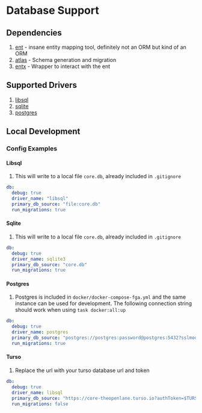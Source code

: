 # Database Support

## Dependencies

1. [ent](https://entgo.io/) - insane entity mapping tool, definitely not an ORM but kind of an ORM
1. [atlas](https://atlasgo.io/) - Schema generation and migration
1. [entx](https://github.com/theopenlane/entx) - Wrapper to interact with the ent

## Supported Drivers

1. [libsql](https://github.com/tursodatabase/libsql)
1. [sqlite](https://gitlab.com/cznic/sqlite)
1. [postgres](https://github.com/lib/pq)

## Local Development

### Config Examples

#### Libsql

1. This will write to a local file `core.db`, already included in `.gitignore`

```yaml
db:
  debug: true
  driver_name: "libsql"
  primary_db_source: "file:core.db"
  run_migrations: true
```

#### Sqlite

1. This will write to a local file `core.db`, already included in `.gitignore`

```yaml
db:
  debug: true
  driver_name: sqlite3
  primary_db_source: "core.db"
  run_migrations: true
```

#### Postgres

1. Postgres is included in `docker/docker-compose-fga.yml` and the same instance can be used for development. The following connection string should work when using `task docker:all:up`

```yaml
db:
  debug: true
  driver_name: postgres
  primary_db_source: "postgres://postgres:password@postgres:5432?sslmode=disable"
  run_migrations: true
```

#### Turso

1. Replace the url with your turso database url and token

```yaml
db:
  debug: true
  driver_name: libsql
  primary_db_source: "https://core-theopenlane.turso.io?authToken=$TURSO_TOKEN"  # set TURSO_TOKEN to value
  run_migrations: false
```
